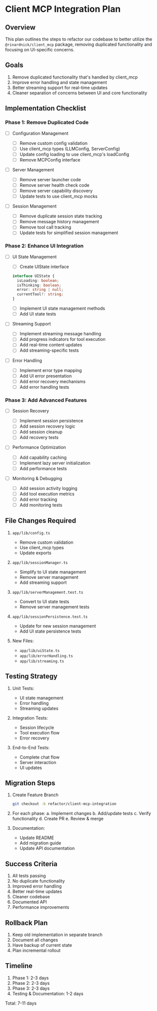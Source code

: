 # Client MCP Integration Plan

## Overview

This plan outlines the steps to refactor our codebase to better utilize the `@rinardnick/client_mcp` package, removing duplicated functionality and focusing on UI-specific concerns.

## Goals

1. Remove duplicated functionality that's handled by client_mcp
2. Improve error handling and state management
3. Better streaming support for real-time updates
4. Cleaner separation of concerns between UI and core functionality

## Implementation Checklist

### Phase 1: Remove Duplicated Code

- [ ] Configuration Management

  - [ ] Remove custom config validation
  - [ ] Use client_mcp types (LLMConfig, ServerConfig)
  - [ ] Update config loading to use client_mcp's loadConfig
  - [ ] Remove MCPConfig interface

- [ ] Server Management

  - [ ] Remove server launcher code
  - [ ] Remove server health check code
  - [ ] Remove server capability discovery
  - [ ] Update tests to use client_mcp mocks

- [ ] Session Management
  - [ ] Remove duplicate session state tracking
  - [ ] Remove message history management
  - [ ] Remove tool call tracking
  - [ ] Update tests for simplified session management

### Phase 2: Enhance UI Integration

- [ ] UI State Management

  - [ ] Create UIState interface

  ```typescript
  interface UIState {
    isLoading: boolean;
    isThinking: boolean;
    error: string | null;
    currentTool?: string;
  }
  ```

  - [ ] Implement UI state management methods
  - [ ] Add UI state tests

- [ ] Streaming Support

  - [ ] Implement streaming message handling
  - [ ] Add progress indicators for tool execution
  - [ ] Add real-time content updates
  - [ ] Add streaming-specific tests

- [ ] Error Handling
  - [ ] Implement error type mapping
  - [ ] Add UI error presentation
  - [ ] Add error recovery mechanisms
  - [ ] Add error handling tests

### Phase 3: Add Advanced Features

- [ ] Session Recovery

  - [ ] Implement session persistence
  - [ ] Add session recovery logic
  - [ ] Add session cleanup
  - [ ] Add recovery tests

- [ ] Performance Optimization

  - [ ] Add capability caching
  - [ ] Implement lazy server initialization
  - [ ] Add performance tests

- [ ] Monitoring & Debugging
  - [ ] Add session activity logging
  - [ ] Add tool execution metrics
  - [ ] Add error tracking
  - [ ] Add monitoring tests

## File Changes Required

1. `app/lib/config.ts`

   - Remove custom validation
   - Use client_mcp types
   - Update exports

2. `app/lib/sessionManager.ts`

   - Simplify to UI state management
   - Remove server management
   - Add streaming support

3. `app/lib/serverManagement.test.ts`

   - Convert to UI state tests
   - Remove server management tests

4. `app/lib/sessionPersistence.test.ts`

   - Update for new session management
   - Add UI state persistence tests

5. New Files:
   - `app/lib/uiState.ts`
   - `app/lib/errorHandling.ts`
   - `app/lib/streaming.ts`

## Testing Strategy

1. Unit Tests:

   - UI state management
   - Error handling
   - Streaming updates

2. Integration Tests:

   - Session lifecycle
   - Tool execution flow
   - Error recovery

3. End-to-End Tests:
   - Complete chat flow
   - Server interaction
   - UI updates

## Migration Steps

1. Create Feature Branch

   ```bash
   git checkout -b refactor/client-mcp-integration
   ```

2. For each phase:
   a. Implement changes
   b. Add/update tests
   c. Verify functionality
   d. Create PR
   e. Review & merge

3. Documentation:
   - Update README
   - Add migration guide
   - Update API documentation

## Success Criteria

1. All tests passing
2. No duplicate functionality
3. Improved error handling
4. Better real-time updates
5. Cleaner codebase
6. Documented API
7. Performance improvements

## Rollback Plan

1. Keep old implementation in separate branch
2. Document all changes
3. Have backup of current state
4. Plan incremental rollout

## Timeline

1. Phase 1: 2-3 days
2. Phase 2: 2-3 days
3. Phase 3: 2-3 days
4. Testing & Documentation: 1-2 days

Total: 7-11 days

